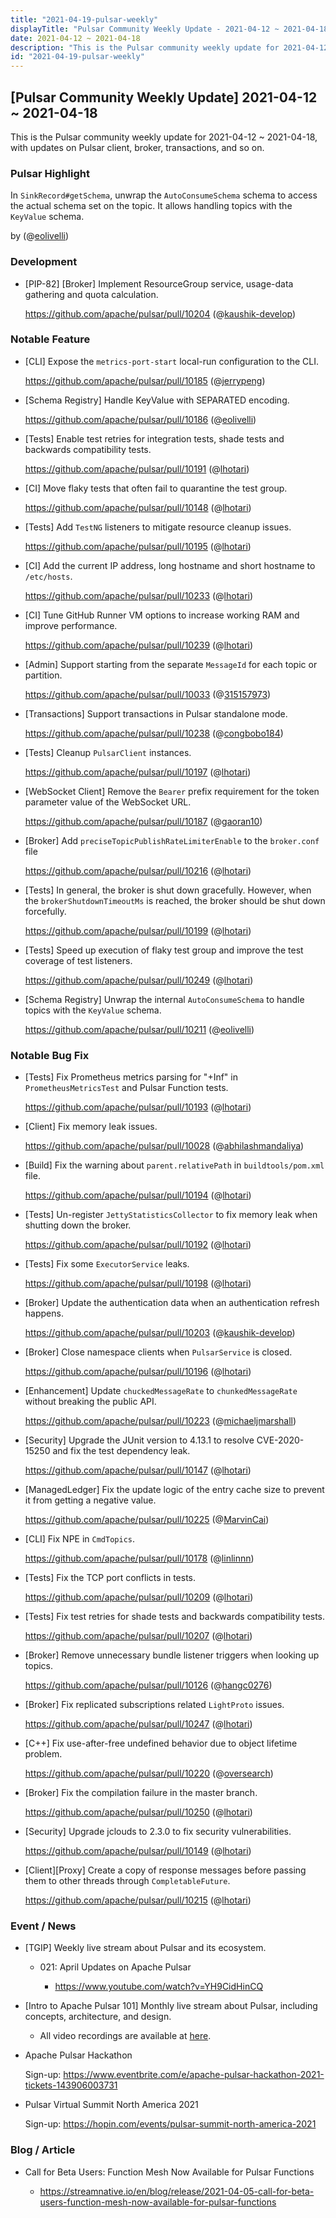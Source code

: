 ```yaml
---
title: "2021-04-19-pulsar-weekly"
displayTitle: "Pulsar Community Weekly Update - 2021-04-12 ~ 2021-04-18"
date: 2021-04-12 ~ 2021-04-18
description: "This is the Pulsar community weekly update for 2021-04-12 ~ 2021-04-18, with updates on Pulsar client, broker, transactions, and so on."
id: "2021-04-19-pulsar-weekly"
---
```


## [Pulsar Community Weekly Update] 2021-04-12 ~ 2021-04-18

This is the Pulsar community weekly update for 2021-04-12 ~ 2021-04-18, with updates on Pulsar client, broker, transactions, and so on.

### Pulsar Highlight

In `SinkRecord#getSchema`, unwrap the `AutoConsumeSchema` schema to access the actual schema set on the topic. It allows handling topics with the `KeyValue` schema.

by (@[eolivelli](https://github.com/eolivelli))

### Development

- [PIP-82] [Broker] Implement ResourceGroup service, usage-data gathering and quota calculation.

    https://github.com/apache/pulsar/pull/10204 (@[kaushik-develop](https://github.com/kaushik-develop))

### Notable Feature

- [CLI] Expose the `metrics-port-start` local-run configuration to the CLI.

    https://github.com/apache/pulsar/pull/10185 (@[jerrypeng](https://github.com/jerrypeng))

- [Schema Registry] Handle KeyValue with SEPARATED encoding.

    https://github.com/apache/pulsar/pull/10186 (@[eolivelli](https://github.com/eolivelli))
    
- [Tests] Enable test retries for integration tests, shade tests and backwards compatibility tests.

    https://github.com/apache/pulsar/pull/10191 (@[lhotari](https://github.com/lhotari))
    
- [CI] Move flaky tests that often fail to quarantine the test group.

    https://github.com/apache/pulsar/pull/10148 (@[lhotari](https://github.com/lhotari))
    
- [Tests] Add `TestNG` listeners to mitigate resource cleanup issues.

    https://github.com/apache/pulsar/pull/10195 (@[lhotari](https://github.com/lhotari))
    
- [CI] Add the current IP address, long hostname and short hostname to `/etc/hosts`.

    https://github.com/apache/pulsar/pull/10233 (@[lhotari](https://github.com/lhotari))
    
- [CI] Tune GitHub Runner VM options to increase working RAM and improve performance.

    https://github.com/apache/pulsar/pull/10239 (@[lhotari](https://github.com/lhotari))
    
- [Admin] Support starting from the separate `MessageId` for each topic or partition.

    https://github.com/apache/pulsar/pull/10033 (@[315157973](https://github.com/315157973))
    
- [Transactions] Support transactions in Pulsar standalone mode.

    https://github.com/apache/pulsar/pull/10238 (@[congbobo184](https://github.com/congbobo184))
    
- [Tests] Cleanup `PulsarClient` instances.

    https://github.com/apache/pulsar/pull/10197 (@[lhotari](https://github.com/lhotari))
    
- [WebSocket Client] Remove the `Bearer` prefix requirement for the token parameter value of the WebSocket URL.

    https://github.com/apache/pulsar/pull/10187 (@[gaoran10](https://github.com/gaoran10))
    
- [Broker] Add `preciseTopicPublishRateLimiterEnable` to the `broker.conf` file

    https://github.com/apache/pulsar/pull/10216 (@[lhotari](https://github.com/lhotari))
    
- [Tests] In general, the broker is shut down gracefully. However, when the `brokerShutdownTimeoutMs` is reached, the broker should be shut down forcefully.

    https://github.com/apache/pulsar/pull/10199 (@[lhotari](https://github.com/lhotari))
    
- [Tests] Speed up execution of flaky test group and improve the test coverage of test listeners.

    https://github.com/apache/pulsar/pull/10249 (@[lhotari](https://github.com/lhotari))
    
- [Schema Registry] Unwrap the internal `AutoConsumeSchema` to handle topics with the `KeyValue` schema.

    https://github.com/apache/pulsar/pull/10211 (@[eolivelli](https://github.com/eolivelli))

### Notable Bug Fix

- [Tests] Fix Prometheus metrics parsing for "+Inf" in `PrometheusMetricsTest` and Pulsar Function tests.

    https://github.com/apache/pulsar/pull/10193 (@[lhotari](https://github.com/lhotari))
    
- [Client] Fix memory leak issues.

    https://github.com/apache/pulsar/pull/10028 (@[abhilashmandaliya](https://github.com/abhilashmandaliya))
    
    
- [Build] Fix the warning about `parent.relativePath` in `buildtools/pom.xml` file.

    https://github.com/apache/pulsar/pull/10194 (@[lhotari](https://github.com/lhotari))
    
- [Tests] Un-register `JettyStatisticsCollector` to fix memory leak when shutting down the broker.

    https://github.com/apache/pulsar/pull/10192 (@[lhotari](https://github.com/lhotari))
    
- [Tests] Fix some `ExecutorService` leaks.

    https://github.com/apache/pulsar/pull/10198 (@[lhotari](https://github.com/lhotari))
    
- [Broker] Update the authentication data when an authentication refresh happens.

    https://github.com/apache/pulsar/pull/10203 (@[kaushik-develop](https://github.com/kaushik-develop))
    
- [Broker] Close namespace clients when `PulsarService` is closed.

    https://github.com/apache/pulsar/pull/10196 (@[lhotari](https://github.com/lhotari))
    
- [Enhancement] Update `chuckedMessageRate` to `chunkedMessageRate` without breaking the public API.

    https://github.com/apache/pulsar/pull/10223 (@[michaeljmarshall](https://github.com/michaeljmarshall))

- [Security] Upgrade the JUnit version to 4.13.1 to resolve CVE-2020-15250 and fix the test dependency leak.

    https://github.com/apache/pulsar/pull/10147 (@[lhotari](https://github.com/lhotari))
    
- [ManagedLedger] Fix the update logic of the entry cache size to prevent it from getting a negative value.

    https://github.com/apache/pulsar/pull/10225 (@[MarvinCai](https://github.com/MarvinCai))
    
- [CLI] Fix NPE in `CmdTopics`.

    https://github.com/apache/pulsar/pull/10178 (@[linlinnn](https://github.com/linlinnn))
    
- [Tests] Fix the TCP port conflicts in tests.

    https://github.com/apache/pulsar/pull/10209 (@[lhotari](https://github.com/lhotari))
    
- [Tests] Fix test retries for shade tests and backwards compatibility tests.

    https://github.com/apache/pulsar/pull/10207 (@[lhotari](https://github.com/lhotari))
    
- [Broker] Remove unnecessary bundle listener triggers when looking up topics.

    https://github.com/apache/pulsar/pull/10126 (@[hangc0276](https://github.com/hangc0276))
    
- [Broker] Fix replicated subscriptions related `LightProto` issues.

    https://github.com/apache/pulsar/pull/10247 (@[lhotari](https://github.com/lhotari))
    
- [C++] Fix use-after-free undefined behavior due to object lifetime problem.

    https://github.com/apache/pulsar/pull/10220 (@[oversearch](https://github.com/oversearch))
    
- [Broker] Fix the compilation failure in the master branch.

    https://github.com/apache/pulsar/pull/10250 (@[lhotari](https://github.com/lhotari))
    
- [Security] Upgrade jclouds to 2.3.0 to fix security vulnerabilities.

    https://github.com/apache/pulsar/pull/10149 (@[lhotari](https://github.com/lhotari))
    
- [Client][Proxy] Create a copy of response messages before passing them to other threads through `CompletableFuture`.

    https://github.com/apache/pulsar/pull/10215 (@[lhotari](https://github.com/lhotari))

### Event / News

- [TGIP] Weekly live stream about Pulsar and its ecosystem.

    - 021: April Updates on Apache Pulsar
  
        - https://www.youtube.com/watch?v=YH9CidHinCQ

- [Intro to Apache Pulsar 101] Monthly live stream about Pulsar, including concepts, architecture, and design.

    - All video recordings are available at [here](https://streamnative.io/en/resource#intro-to-apache-pulsar-101).

- Apache Pulsar Hackathon

    Sign-up: https://www.eventbrite.com/e/apache-pulsar-hackathon-2021-tickets-143906003731

- Pulsar Virtual Summit North America 2021

    Sign-up: https://hopin.com/events/pulsar-summit-north-america-2021

### Blog / Article

- Call for Beta Users: Function Mesh Now Available for Pulsar Functions

    - https://streamnative.io/en/blog/release/2021-04-05-call-for-beta-users-function-mesh-now-available-for-pulsar-functions

